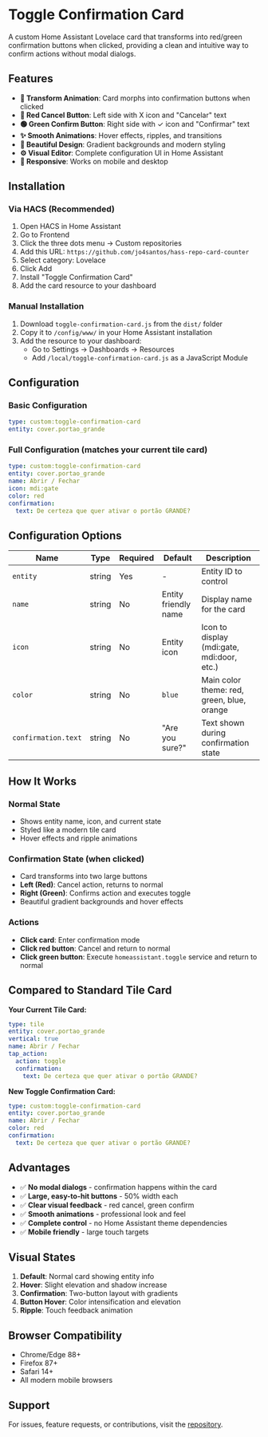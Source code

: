 # Toggle Confirmation Card

A custom Home Assistant Lovelace card that transforms into red/green confirmation buttons when clicked, providing a clean and intuitive way to confirm actions without modal dialogs.

## Features

- **🔄 Transform Animation**: Card morphs into confirmation buttons when clicked
- **🔴 Red Cancel Button**: Left side with X icon and "Cancelar" text
- **🟢 Green Confirm Button**: Right side with ✓ icon and "Confirmar" text
- **✨ Smooth Animations**: Hover effects, ripples, and transitions
- **🎨 Beautiful Design**: Gradient backgrounds and modern styling
- **⚙️ Visual Editor**: Complete configuration UI in Home Assistant
- **📱 Responsive**: Works on mobile and desktop

## Installation

### Via HACS (Recommended)

1. Open HACS in Home Assistant
2. Go to Frontend
3. Click the three dots menu → Custom repositories
4. Add this URL: `https://github.com/jo4santos/hass-repo-card-counter`
5. Select category: Lovelace
6. Click Add
7. Install "Toggle Confirmation Card"
8. Add the card resource to your dashboard

### Manual Installation

1. Download `toggle-confirmation-card.js` from the `dist/` folder
2. Copy it to `/config/www/` in your Home Assistant installation
3. Add the resource to your dashboard:
   - Go to Settings → Dashboards → Resources
   - Add `/local/toggle-confirmation-card.js` as a JavaScript Module

## Configuration

### Basic Configuration

```yaml
type: custom:toggle-confirmation-card
entity: cover.portao_grande
```

### Full Configuration (matches your current tile card)

```yaml
type: custom:toggle-confirmation-card
entity: cover.portao_grande
name: Abrir / Fechar
icon: mdi:gate
color: red
confirmation:
  text: De certeza que quer ativar o portão GRANDE?
```

## Configuration Options

| Name | Type | Required | Default | Description |
|------|------|----------|---------|-------------|
| `entity` | string | Yes | - | Entity ID to control |
| `name` | string | No | Entity friendly name | Display name for the card |
| `icon` | string | No | Entity icon | Icon to display (mdi:gate, mdi:door, etc.) |
| `color` | string | No | `blue` | Main color theme: red, green, blue, orange |
| `confirmation.text` | string | No | "Are you sure?" | Text shown during confirmation state |

## How It Works

### Normal State
- Shows entity name, icon, and current state
- Styled like a modern tile card
- Hover effects and ripple animations

### Confirmation State (when clicked)
- Card transforms into two large buttons
- **Left (Red)**: Cancel action, returns to normal
- **Right (Green)**: Confirms action and executes toggle
- Beautiful gradient backgrounds and hover effects

### Actions
- **Click card**: Enter confirmation mode
- **Click red button**: Cancel and return to normal
- **Click green button**: Execute `homeassistant.toggle` service and return to normal

## Compared to Standard Tile Card

**Your Current Tile Card:**
```yaml
type: tile
entity: cover.portao_grande
vertical: true
name: Abrir / Fechar
tap_action:
  action: toggle
  confirmation:
    text: De certeza que quer ativar o portão GRANDE?
```

**New Toggle Confirmation Card:**
```yaml
type: custom:toggle-confirmation-card
entity: cover.portao_grande
name: Abrir / Fechar
color: red
confirmation:
  text: De certeza que quer ativar o portão GRANDE?
```

## Advantages

- ✅ **No modal dialogs** - confirmation happens within the card
- ✅ **Large, easy-to-hit buttons** - 50% width each
- ✅ **Clear visual feedback** - red cancel, green confirm
- ✅ **Smooth animations** - professional look and feel
- ✅ **Complete control** - no Home Assistant theme dependencies
- ✅ **Mobile friendly** - large touch targets

## Visual States

1. **Default**: Normal card showing entity info
2. **Hover**: Slight elevation and shadow increase
3. **Confirmation**: Two-button layout with gradients
4. **Button Hover**: Color intensification and elevation
5. **Ripple**: Touch feedback animation

## Browser Compatibility

- Chrome/Edge 88+
- Firefox 87+
- Safari 14+
- All modern mobile browsers

## Support

For issues, feature requests, or contributions, visit the [repository](https://github.com/jo4santos/hass-repo).